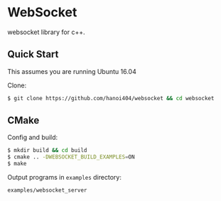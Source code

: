 # WebSocket

websocket library for c++.



## Quick Start

This assumes you are running Ubuntu 16.04

Clone:

```bash
$ git clone https://github.com/hanoi404/websocket && cd websocket
```

## CMake

Config and build:

```bash
$ mkdir build && cd build
$ cmake .. -DWEBSOCKET_BUILD_EXAMPLES=ON
$ make
```

Output programs in `examples` directory:

```bash
examples/websocket_server
```

